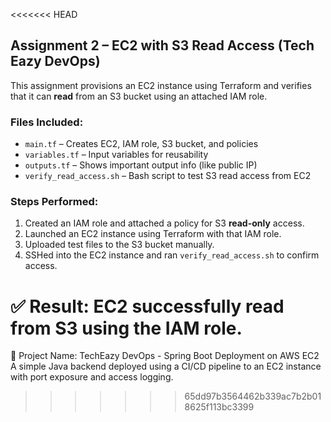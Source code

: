 <<<<<<< HEAD
## Assignment 2 – EC2 with S3 Read Access (Tech Eazy DevOps)

This assignment provisions an EC2 instance using Terraform and verifies that it can **read** from an S3 bucket using an attached IAM role.

### Files Included:
- `main.tf` – Creates EC2, IAM role, S3 bucket, and policies
- `variables.tf` – Input variables for reusability
- `outputs.tf` – Shows important output info (like public IP)
- `verify_read_access.sh` – Bash script to test S3 read access from EC2

### Steps Performed:
1. Created an IAM role and attached a policy for S3 **read-only** access.
2. Launched an EC2 instance using Terraform with that IAM role.
3. Uploaded test files to the S3 bucket manually.
4. SSHed into the EC2 instance and ran `verify_read_access.sh` to confirm access.

✅ Result: EC2 successfully read from S3 using the IAM role.
=======
🔧 Project Name:
TechEazy DevOps - Spring Boot Deployment on AWS EC2
A simple Java backend deployed using a CI/CD pipeline to an EC2 instance with port exposure and access logging.

>>>>>>> 65dd97b3564462b339ac7b2b018625f113bc3399

